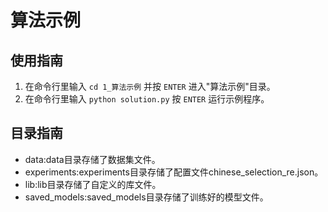 # 算法示例

## 使用指南

1. 在命令行里输入 `cd 1_算法示例` 并按 `ENTER` 进入"算法示例"目录。
2. 在命令行里输入 `python solution.py` 按 `ENTER` 运行示例程序。



## 目录指南

- data:data目录存储了数据集文件。
- experiments:experiments目录存储了配置文件chinese_selection_re.json。
- lib:lib目录存储了自定义的库文件。
- saved_models:saved_models目录存储了训练好的模型文件。